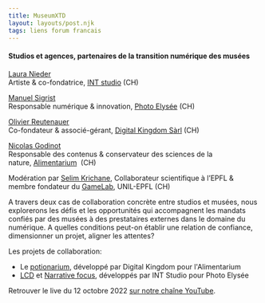 ```yaml
---
title: MuseumXTD  
layout: layouts/post.njk
tags: liens forum francais
---
```

#### Studios et agences, partenaires de la transition numérique des musées

[Laura Nieder](https://www.linkedin.com/in/lauraperrenoud/?originalSubdomain=ch)  
Artiste & co-fondatrice, [INT studio](https://www.int.studio/) (CH)

[Manuel Sigrist](https://www.linkedin.com/in/manuel-sigrist-23750528/)  
Responsable numérique & innovation, [Photo Elysée](https://elysee.ch/) (CH)

[Olivier Reutenauer](https://www.linkedin.com/in/olivier-reutenauer-234574a/)  
Co-fondateur & associé-gérant, [Digital Kingdom Sàrl](http://www.digitalkingdom.ch/) (CH)

[Nicolas Godinot](https://www.linkedin.com/in/godinot/)  
Responsable des contenus & conservateur des sciences de la nature, [Alimentarium](https://www.alimentarium.org/fr)  (CH)

Modération par [Selim Krichane](https://www.linkedin.com/in/selim-krichane-44313082/), Collaborateur scientifique à l’EPFL & membre fondateur du [GameLab](https://wp.unil.ch/gamelab/), UNIL-EPFL (CH)  

A travers deux cas de collaboration concrète entre studios et musées, nous explorerons les défis et les opportunités qui accompagnent les mandats confiés par des musées à des prestataires externes dans le domaine du numérique. A quelles conditions peut-on établir une relation de confiance, dimensionner un projet, aligner les attentes?

Les projets de collaboration: 
- Le [potionarium](https://digitalkingdom.ch/2021/08/31/le-potionarium/), développé par Digital Kingdom pour l'Alimentarium
- [LCD](https://www.int.studio/works/lcd-lumina-chroma-data/) et [Narrative focus](https://www.int.studio/works/narrative-focus/), développés par INT Studio pour Photo Elysée
   
Retrouver le live du 12 octobre 2022 [sur notre chaîne YouTube](https://www.youtube.com/channel/UCTZJM5WsXDkH8QgMdACUNyw).  